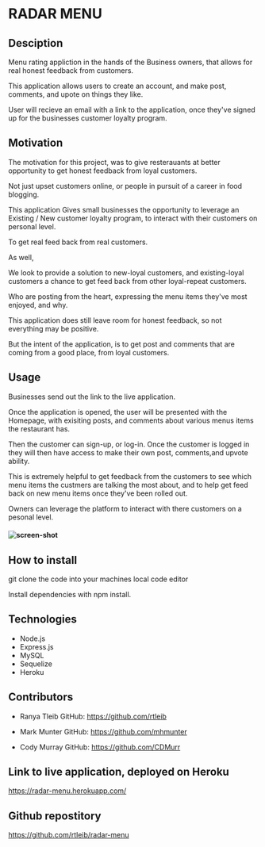 # RADAR MENU 

## Desciption
Menu rating appliction in the hands of the Business owners, that allows for real honest feedback from customers. 

This application allows users to create an account, and make post, comments, and upote on things they like. 

User will recieve an email with a link to the application, once they've signed up for the businesses customer loyalty program.

## Motivation
The motivation for this project, was to give resterauants at better opportunity to get honest feedback from loyal customers. 

Not just upset customers online, or people in pursuit of a career in food blogging. 


This application Gives small businesses the opportunity to leverage an Existing / New customer loyalty program, to interact with their customers on personal level. 

To get real feed back from real customers.


As well,  

We look to provide a solution to new-loyal customers, and existing-loyal customers a chance to get feed back from other loyal-repeat customers. 

Who are posting from the heart, expressing the menu items they've most enjoyed, and why. 

This application does still leave room for honest feedback, so not everything may be positive. 

But the intent of the application, is to get post and comments that are coming from a good place, from loyal customers. 

## Usage
Businesses send out the link to the live application. 

Once the application is opened, the user will be presented with the Homepage, with exisiting posts, and comments about various menus items the restaurant has. 

Then the customer can sign-up, or log-in. Once the customer is logged in they will then have access to make their own post, comments,and upvote ability. 

This is extremely helpful to get feedback from the customers to see which menu items the custmers are talking the most about, and to help get feed back on new menu items once they've been rolled out.

Owners can leverage the platform to interact with there customers on a pesonal level. 

  #### ![screen-shot](public/images/final1.png)

## How to install 

git clone the code into your machines local code editor

Install dependencies with npm install. 


## Technologies 
* Node.js
* Express.js
* MySQL
* Sequelize
* Heroku 

## Contributors 
* Ranya Tleib 
GitHub:
https://github.com/rtleib

* Mark Munter
GitHub:
https://github.com/mhmunter

* Cody Murray 
GitHub:
https://github.com/CDMurr


## Link to live application, deployed on Heroku
https://radar-menu.herokuapp.com/
## Github repostitory 
https://github.com/rtleib/radar-menu




